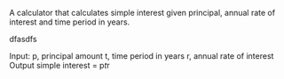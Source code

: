 A calculator that calculates simple interest given principal, annual rate of interest and time period in years.

dfasdfs


Input:
   p, principal amount
   t, time period in years
   r, annual rate of interest
Output
   simple interest = p*t*r
